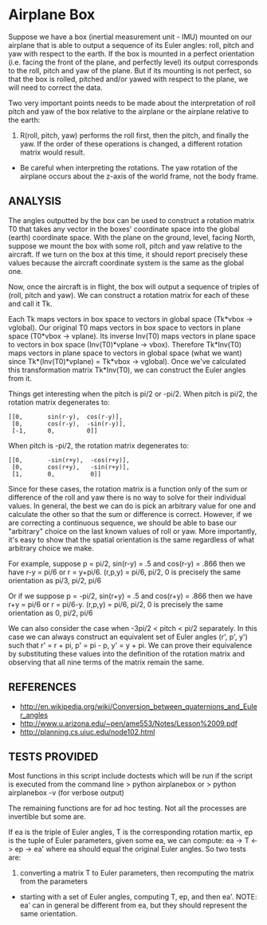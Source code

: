 Airplane Box
============

Suppose we have a box (inertial measurement unit - IMU) mounted on our airplane that is able to output a sequence of its Euler angles: roll, pitch and yaw with respect to the earth.  If the box is mounted in a perfect orientation (i.e. facing the front of the plane, and perfectly level) its output corresponds to the roll, pitch and yaw of the plane.  But if its mounting is not perfect, so that the box is rolled, pitched and/or yawed with respect to the plane, we will need to correct the data.

Two very important points needs to be made about the interpretation of roll pitch and yaw of the box relative to the airplane or the airplane relative to the earth:

1. R(roll, pitch, yaw) performs the roll first, then the pitch, and finally the yaw.  If the order of these operations is changed, a different rotation matrix would result.
+ Be careful when interpreting the rotations.  The yaw rotation of the airplane occurs about the z-axis of the world frame, not the body frame.

ANALYSIS
--------
The angles outputted by the box can be used to construct a rotation matrix T0 that takes any vector in the boxes' coordinate space into the global (earth) coordinate space. With the plane on the ground, level, facing North, suppose we mount the box with some roll, pitch and yaw relative to the aircraft.  If we turn on the box at this time, it should report precisely these values because the aircraft coordinate system is the same as the global one.

Now, once the aircraft is in flight, the box will output a sequence of triples of (roll, pitch and yaw).  We can construct a rotation matrix for each of these and call it Tk.

Each Tk maps vectors in box space to vectors in global space (Tk\*vbox -> vglobal).  Our original T0 maps vectors in box space to vectors in plane space (T0\*vbox -> vplane).  Its inverse Inv(T0) maps vectors in plane space to vectors in box space (Inv(T0)\*vplane -> vbox). Therefore Tk\*Inv(T0) maps vectors in plane space to vectors in global space (what we want) since Tk\*(Inv(T0)\*vplane) = Tk\*vbox -> vglobal).  Once we've calculated this transformation matrix Tk\*Inv(T0), we can construct the Euler angles from it.

Things get interesting when the pitch is pi/2 or -pi/2.  When pitch is pi/2, the rotation matrix degenerates to:

    [[0,       sin(r-y),  cos(r-y)],
     [0,       cos(r-y),  -sin(r-y)],
     [-1,      0,         0]]

When pitch is -pi/2, the rotation matrix degenerates to:

    [[0,       -sin(r+y),  -cos(r+y)],
     [0,       cos(r+y),   -sin(r+y)],
     [1,       0,          0]]

Since for these cases, the rotation matrix is a function only of the sum or difference of the roll and yaw there is no way to solve for their individual values.  In general, the best we can do is pick an arbitrary value for one and calculate the other so that the sum or difference is correct.  However, if we are correcting a continuous sequence, we should be able to base our "arbitrary"  choice on the last known values of roll or yaw.  More importantly, it's easy to show that the spatial orientation is the same regardless of what arbitrary choice we make.

For example, suppose p = pi/2, sin(r-y) = .5 and cos(r-y) = .866
then we have r-y = pi/6 or r = y+pi/6.
(r,p,y) = pi/6, pi/2, 0 is precisely the same orientation as pi/3, pi/2, pi/6

Or if we suppose p = -pi/2, sin(r+y) = .5 and cos(r+y) = .866
then we have r+y = pi/6 or r = pi/6-y.
(r,p,y) = pi/6, pi/2, 0 is precisely the same orientation as 0, pi/2, pi/6

We can also consider the case when -3pi/2 < pitch < pi/2 separately.  In this case we can always construct an equivalent set of Euler angles (r', p', y') such that r' = r + pi, p' = pi - p, y' = y + pi.  We can prove their equivalence by substituting these values into the definition of the rotation matrix and observing that all nine terms of the matrix remain the same.

REFERENCES
----------
- <http://en.wikipedia.org/wiki/Conversion_between_quaternions_and_Euler_angles>
- <http://www.u.arizona.edu/~pen/ame553/Notes/Lesson%2009.pdf>
- <http://planning.cs.uiuc.edu/node102.html>

TESTS PROVIDED
--------------
Most functions in this script include doctests which will be run if the script is executed from the command line
    > python airplanebox
or 
    > python airplanebox -v   (for verbose output)
    
The remaining functions are for ad hoc testing.  Not all the processes are invertible but some are.

If ea is the triple of Euler angles, T is the corresponding rotation martix,
ep is the tuple of Euler parameters, given some ea, we can compute:
ea -> T <-> ep -> ea' where ea should equal the original Euler angles.  So two tests are:

1. converting a matrix T to Euler parameters, then recomputing the matrix from the parameters
+ starting with a set of Euler angles, computing T, ep, and then ea'. NOTE: ea' can in general be different from ea, but they should represent the same orientation.

